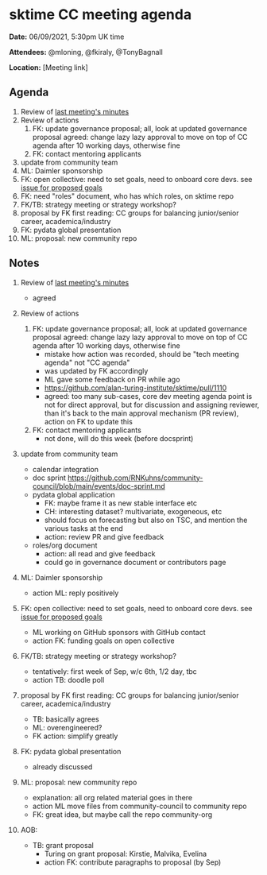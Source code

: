 # sktime CC meeting agenda

**Date:** 
06/09/2021, 5:30pm UK time

**Attendees:** 
@mloning, @fkiraly, @TonyBagnall

**Location:** 
[Meeting link]

## Agenda
1. Review of [last meeting's minutes](https://github.com/sktime/community-council/tree/master/previous_meetings)
2. Review of actions
    1. FK: update governance proposal; all, look at updated governance proposal
       agreed: change lazy lazy approval to move on top of CC agenda after 10 working days, otherwise fine
    2. FK: contact mentoring applicants
3. update from community team
4. ML: Daimler sponsorship
5. FK: open collective: need to set goals, need to onboard core devs. see [issue for proposed goals](https://github.com/alan-turing-institute/sktime/issues/1185)
6. FK: need "roles" document, who has which roles, on sktime repo
7. FK/TB: strategy meeting or strategy workshop?
8. proposal by FK first reading: CC groups for balancing junior/senior career, academica/industry 
9. FK: pydata global presentation
10. ML: proposal: new community repo

## Notes

1. Review of [last meeting's minutes](https://github.com/sktime/community-council/tree/master/previous_meetings)
    * agreed
3. Review of actions
    1. FK: update governance proposal; all, look at updated governance proposal
       agreed: change lazy lazy approval to move on top of CC agenda after 10 working days, otherwise fine
        * mistake how action was recorded, should be "tech meeting agenda" not "CC agenda"
        * was updated by FK accordingly
        * ML gave some feedback on PR while ago
        * https://github.com/alan-turing-institute/sktime/pull/1110
        * agreed: too many sub-cases, core dev meeting agenda point is not for direct approval, but for discussion and assigning reviewer, than it's back to the main approval mechanism (PR review), action on FK to update this
    2. FK: contact mentoring applicants
        * not done, will do this week (before docsprint)
3. update from community team
    * calendar integration
    * doc sprint https://github.com/RNKuhns/community-council/blob/main/events/doc-sprint.md
    * pydata global application
        * FK: maybe frame it as new stable interface etc 
        * CH: interesting dataset? multivariate, exogeneous, etc
        * should focus on forecasting but also on TSC, and mention the various tasks at the end
        * action: review PR and give feedback
    * roles/org document
        * action: all read and give feedback
        * could go in governance document or contributors page
5. ML: Daimler sponsorship
    * action ML: reply positively
7. FK: open collective: need to set goals, need to onboard core devs. see [issue for proposed goals](https://github.com/alan-turing-institute/sktime/issues/1185)
    * ML working on GitHub sponsors with GitHub contact
    * action FK: funding goals on open collective
10. FK/TB: strategy meeting or strategy workshop?
    * tentatively: first week of Sep, w/c 6th, 1/2 day, tbc
    * action TB: doodle poll
12. proposal by FK first reading: CC groups for balancing junior/senior career, academica/industry 
    * TB: basically agrees
    * ML: overengineered?
    * FK action: simplify greatly
14. FK: pydata global presentation
    * already discussed
16. ML: proposal: new community repo
    * explanation: all org related material goes in there
    * action ML move files from community-council to community repo
    * FK: great idea, but maybe call the repo community-org

11. AOB:
    * TB: grant proposal
        * Turing on grant proposal: Kirstie, Malvika, Evelina 
        * action FK: contribute paragraphs to proposal (by Sep)
